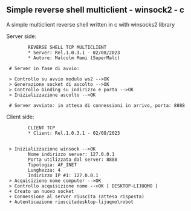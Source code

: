 ## Simple reverse shell multiclient - winsock2 - c
A simple multiclient reverse shell written in c with winsocks2 library

Server side:
```
        REVERSE SHELL TCP MULTICLIENT
        * Server: Rel.1.0.3.1 - 02/08/2023
        * Autore: Malcolm Mami (SuperMalc)

 # Server in fase di avvio:

 > Controllo su avvio modulo ws2 -->OK
 > Generazione socket di ascolto -->OK
 > Controllo binding su indirizzo e porta -->OK
 > Inizializzazione ascolto -->OK

 # Server avviato: in attesa di connessioni in arrivo, porta: 8888
```

Client side:

```
        CLIENT TCP
        * Client: Rel.1.0.3.1 - 02/08/2023


 > Inizializzazione winsock -->OK
        Nome indirizzo server: 127.0.0.1
        Porta utilizzata dal server: 8888
        Tipologia: AF_INET
        Lunghezza: 4
        Indirizzo IP #1: 127.0.0.1
 > Acquisizione nome computer -->OK
 > Controllo acquisizione nome -->OK [ DESKTOP-LIJUQMO ]
 + Creato un nuovo socket
 + Connessione al server riuscita (attesa risposta)
 + Autenticazione riuscitadesktop-lijuqmo\robot

```
